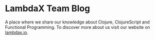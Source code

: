 # LambdaX Team Blog

A place where we share our knowledge about Clojure, ClojureScript and Functional Programming. 
To discover more about us visit our website on [lambdax.io](https://lambdax.io).
